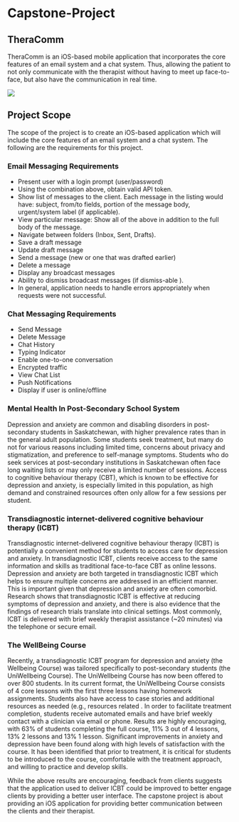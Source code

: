 # Capstone-Project

## TheraComm
TheraComm is an iOS-based mobile application that incorporates the core features of an email system and a chat system. ​Thus, allowing the patient to not only communicate with the therapist without having to meet up face-to-face, but also have the communication in real time.

![](push_notification.gif)

## Project Scope
The scope of the project is to create an iOS-based application which will include the core features of an email system and a chat system. The following are the requirements for this project.

### Email Messaging Requirements
* Present user with a login prompt (user/password)
* Using the combination above, obtain valid API token.
* Show list of messages to the client. Each message in the listing would have: subject, from/to fields, portion of the message body, urgent/system label (if applicable).
* View particular message: Show all of the above in addition to the full body of the message.
* Navigate between folders (Inbox, Sent, Drafts).
* Save a draft message
* Update draft message
* Send a message (new or one that was drafted earlier)
* Delete a message
* Display any broadcast messages
* Ability to dismiss broadcast messages (if dismiss-able ).
* In general, application needs to handle errors appropriately when requests were not successful.

### Chat Messaging Requirements
* Send Message
* Delete Message
* Chat History
* Typing Indicator
* Enable one-to-one conversation
* Encrypted traffic
* View Chat List
* Push Notifications
* Display if user is online/offline

### Mental Health In Post-Secondary School System
Depression and anxiety are common and disabling disorders in post-secondary students in Saskatchewan, with higher prevalence rates than in the general adult population. Some students seek treatment, but many do not for various reasons including limited time, concerns about privacy and stigmatization, and preference to self-manage symptoms. Students who do seek services at post-secondary institutions in Saskatchewan often face long waiting lists or may only receive a limited number of sessions. Access to cognitive behaviour therapy (CBT), which is known to be effective for depression and anxiety, is especially limited in this population, as high demand and constrained resources often only allow for a few sessions per student.

### Transdiagnostic internet-delivered cognitive behaviour therapy (ICBT)
Transdiagnostic internet-delivered cognitive behaviour therapy (ICBT) is potentially a convenient method for students to access care for depression and anxiety. In transdiagnostic ICBT, clients receive access to the same information and skills as traditional face-to-face CBT as online lessons. Depression and anxiety are both targeted in transdiagnostic ICBT which helps to ensure multiple concerns are addressed in an efficient manner. This is important given that depression and anxiety are often comorbid. Research shows that transdiagnostic ICBT is effective at reducing symptoms of depression and anxiety, and there is also evidence that the findings of research trials translate into clinical settings. Most commonly, ICBT is delivered with brief weekly therapist assistance (~20 minutes) via the telephone or secure email. 

### The WellBeing Course
Recently, a transdiagnostic ICBT program for depression and anxiety (the Wellbeing Course) was tailored specifically to post-secondary students (the UniWellbeing Course). The UniWellbeing Course has now been offered to over 800 students. In its current format, the UniWellbeing Course consists of 4 core lessons with the first three lessons having homework assignments. Students also have access to case stories and additional resources as needed (e.g., resources related . In order to facilitate treatment completion, students receive automated emails and have brief weekly contact with a clinician via email or phone. Results are highly encouraging, with 63% of students completing the full course, 11% 3 out of 4 lessons, 13% 2 lessons and 13% 1 lesson. Significant improvements in anxiety and depression have been found along with high levels of satisfaction with the course. It has been identified that prior to treatment, it is critical for students to be introduced to the course, comfortable with the treatment approach, and willing to practice and develop skills. 

While the above results are encouraging, feedback from clients suggests that the application used to deliver ICBT could be improved to better engage clients by providing a better user interface. The capstone project is about providing an iOS application for providing better communication between the clients and their therapist. 
